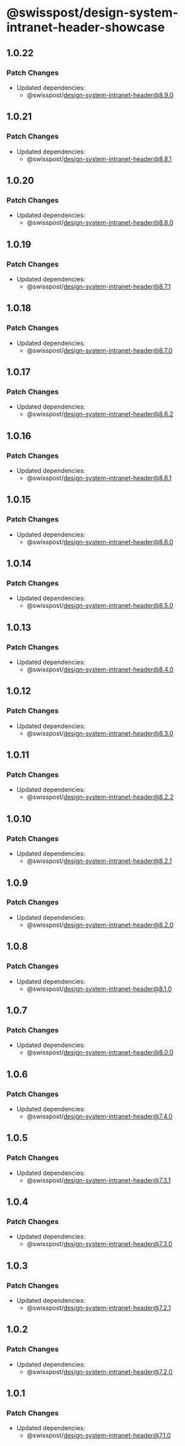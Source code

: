 # @swisspost/design-system-intranet-header-showcase

## 1.0.22

### Patch Changes

- Updated dependencies:
  - @swisspost/design-system-intranet-header@8.9.0

## 1.0.21

### Patch Changes

- Updated dependencies:
  - @swisspost/design-system-intranet-header@8.8.1

## 1.0.20

### Patch Changes

- Updated dependencies:
  - @swisspost/design-system-intranet-header@8.8.0

## 1.0.19

### Patch Changes

- Updated dependencies:
  - @swisspost/design-system-intranet-header@8.7.1

## 1.0.18

### Patch Changes

- Updated dependencies:
  - @swisspost/design-system-intranet-header@8.7.0

## 1.0.17

### Patch Changes

- Updated dependencies:
  - @swisspost/design-system-intranet-header@8.6.2

## 1.0.16

### Patch Changes

- Updated dependencies:
  - @swisspost/design-system-intranet-header@8.6.1

## 1.0.15

### Patch Changes

- Updated dependencies:
  - @swisspost/design-system-intranet-header@8.6.0

## 1.0.14

### Patch Changes

- Updated dependencies:
  - @swisspost/design-system-intranet-header@8.5.0

## 1.0.13

### Patch Changes

- Updated dependencies:
  - @swisspost/design-system-intranet-header@8.4.0

## 1.0.12

### Patch Changes

- Updated dependencies:
  - @swisspost/design-system-intranet-header@8.3.0

## 1.0.11

### Patch Changes

- Updated dependencies:
  - @swisspost/design-system-intranet-header@8.2.2

## 1.0.10

### Patch Changes

- Updated dependencies:
  - @swisspost/design-system-intranet-header@8.2.1

## 1.0.9

### Patch Changes

- Updated dependencies:
  - @swisspost/design-system-intranet-header@8.2.0

## 1.0.8

### Patch Changes

- Updated dependencies:
  - @swisspost/design-system-intranet-header@8.1.0

## 1.0.7

### Patch Changes

- Updated dependencies:
  - @swisspost/design-system-intranet-header@8.0.0

## 1.0.6

### Patch Changes

- Updated dependencies:
  - @swisspost/design-system-intranet-header@7.4.0

## 1.0.5

### Patch Changes

- Updated dependencies:
  - @swisspost/design-system-intranet-header@7.3.1

## 1.0.4

### Patch Changes

- Updated dependencies:
  - @swisspost/design-system-intranet-header@7.3.0

## 1.0.3

### Patch Changes

- Updated dependencies:
  - @swisspost/design-system-intranet-header@7.2.1

## 1.0.2

### Patch Changes

- Updated dependencies:
  - @swisspost/design-system-intranet-header@7.2.0

## 1.0.1

### Patch Changes

- Updated dependencies:
  - @swisspost/design-system-intranet-header@7.1.0
